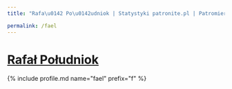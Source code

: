 ```yaml
---
title: "Rafa\u0142 Po\u0142udniok | Statystyki patronite.pl | Patromierz"

permalink: /fael
---
```


# [Rafał Południok](https://patronite.pl/fael)

{% include profile.md name="fael" prefix="f" %}
